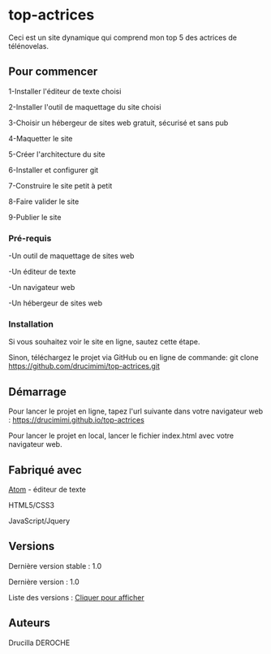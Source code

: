 # top-actrices
Ceci est un site dynamique qui comprend mon top 5 des actrices de télénovelas.

## Pour commencer
1-Installer l'éditeur de texte choisi

2-Installer l'outil de maquettage du site choisi

3-Choisir un hébergeur de sites web gratuit, sécurisé et sans pub

4-Maquetter le site

5-Créer l'architecture du site

6-Installer et configurer git

7-Construire le site petit à petit

8-Faire valider le site

9-Publier le site

### Pré-requis
-Un outil de maquettage de sites web

-Un éditeur de texte

-Un navigateur web

-Un hébergeur de sites web

### Installation
Si vous souhaitez voir le site en ligne, sautez cette étape.

Sinon, téléchargez le projet via GitHub ou en ligne de commande: git clone https://github.com/drucimimi/top-actrices.git

## Démarrage
Pour lancer le projet en ligne, tapez l'url suivante dans votre navigateur web : https://drucimimi.github.io/top-actrices

Pour lancer le projet en local, lancer le fichier index.html avec votre navigateur web.

## Fabriqué avec
[Atom](https://atom.io) - éditeur de texte

HTML5/CSS3

JavaScript/Jquery

## Versions
Dernière version stable : 1.0

Dernière version : 1.0

Liste des versions : [Cliquer pour afficher](https://github.com/drucimimi/top-actrices/tags)

## Auteurs
Drucilla DEROCHE
